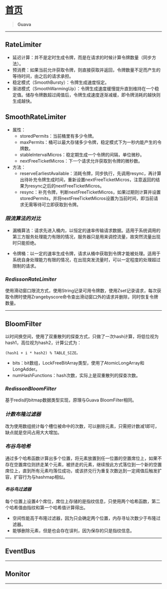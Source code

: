 # [首页](/blog/)

> **Guava**

***

## RateLimiter

- 延迟计算：并不是定时生成令牌，而是在请求的时候计算令牌数量（同步方法）。
- 预消费：如果当前允许获取令牌，则直接获取并返回，令牌数量不足而产生的等待时间，由之后的请求承担。
- 稳定模式（SmoothBursty）：令牌生成速度恒定。
- 渐进模式（SmoothWarmingUp）：令牌生成速度缓慢提升直到维持在一个稳定值。储存令牌数超过阈值后，令牌生成速度逐渐减缓，即令牌消耗的越快则生成越快。

## SmoothRateLimiter

- 属性：
    - storedPermits：当前桶里有多少令牌。
    - maxPermits：桶可以最大存储多少令牌，稳定模式下为一秒内能产生的令牌数。
    - stableIntervalMicros：稳定期生成一个令牌的间隔，单位微秒。
    - nextFreeTicketMicros：下一个请求允许获取到令牌的微秒数。
- 方法：
    - reserveEarliestAvailable：消耗令牌，同步执行，先调用resync，再计算出待补充令牌生成时间，重新设置nextFreeTicketMicros，注意返回的结果为resync之后的nextFreeTicketMicros。
    - resync：补充令牌，判断nextFreeTicketMicros，如果过期则计算并设置storedPermits，并将nextFreeTicketMicros设置为当前时间，即当前请求无需等待可立即获取到令牌。


### *限流算法的对比*

- 漏桶算法：请求先进入桶内，以恒定的速率传输请求数据。适用于系统调用的第三方服务处理能力有限的情况，服务器只是用来调控流量，故突然流量出现时只能拒绝。

- 令牌桶：以一定的速率生成令牌，请求从桶中获取到令牌才能被处理。适用于系统自身处理能力有限的情况，在出现突发流量时，可以一定程度的处理超过限制的请求。

### *RedissonRateLimiter*

使用滑动窗口限流方式，使用String记录可用令牌数，使用Zset记录请求，每次获取令牌时使用Zrangebyscore命令查出滑动窗口外的请求并删除，同时恢复令牌数量。

***

## BloomFilter

以时间换空间，使用了双重散列的探查方式，只做了一次hash计算，将低位视为hash1，高位视为hash2，计算公式为：

    (hash1 + i * hash2) % TABLE_SIZE。

- bits：bit数组，LockFreeBitArray类型，使用了AtomicLongArray和LongAdder。
- numHashFunctions：hash次数，实际上是双重散列的探查次数。

### *RedissonBloomFilter*

基于redis的bitmap数据类型实现，原理与Guava BloomFilter相同。

### *计数布隆过滤器*

改为使用数组统计每个槽位被命中的次数，可以删除元素，只需把计数减1即可，缺点就是空间占用大大增加。

### *布谷鸟哈希*

通过多个哈希函数计算出多个位置，将元素放置到任一位置的空置席位上，如果不存在空置席位则挤走某个元素，被挤走的元素，继续按此方式落位到一个新的空置席位上，直到所有元素均落位成功，或该挤兑行为重复次数达到一定阈值后触发扩容，扩容行为与hashmap相似。

#### *布谷鸟过滤器*

每个位置上设置4个席位，席位上存储的是指纹信息，只使用两个哈希函数，第二个哈希值由指纹和第一个哈希值计算得出。

- 空间性能高于布隆过滤器，因为只会确定两个位置，内存寻址次数少于布隆过滤器。
- 能够删除元素，但是也会存在误判，因为保存的只是指纹信息。

***

## EventBus

***

## Monitor

***